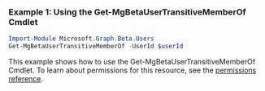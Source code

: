### Example 1: Using the Get-MgBetaUserTransitiveMemberOf Cmdlet
```powershell
Import-Module Microsoft.Graph.Beta.Users
Get-MgBetaUserTransitiveMemberOf -UserId $userId
```
This example shows how to use the Get-MgBetaUserTransitiveMemberOf Cmdlet.
To learn about permissions for this resource, see the [permissions reference](/graph/permissions-reference).
